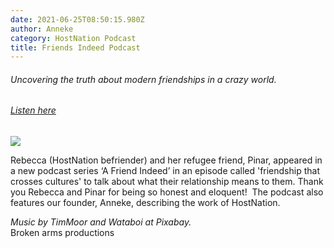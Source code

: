 ```yaml
---
date: 2021-06-25T08:50:15.980Z
author: Anneke
category: HostNation Podcast
title: Friends Indeed Podcast
---
```

###### Uncovering the truth about modern friendships in a crazy world.

###### [Listen here](https://open.spotify.com/show/1oGx2kkX7uFObtpxbvu2Vd?si=awhSTCjHSVaEpGPhJDMN3Q)

![](/assets/screenshot-2021-06-25-at-09.56.41.png)

Rebecca (HostNation befriender) and her refugee friend, Pinar, appeared in a new podcast series ‘A Friend Indeed’ in an episode called 'friendship that crosses cultures' to talk about what their relationship means to them. Thank you Rebecca and Pinar for being so honest and eloquent!  The podcast also features our founder, Anneke, describing the work of HostNation.  

*Music by TimMoor and Wataboi at Pixabay.*\
Broken arms productions